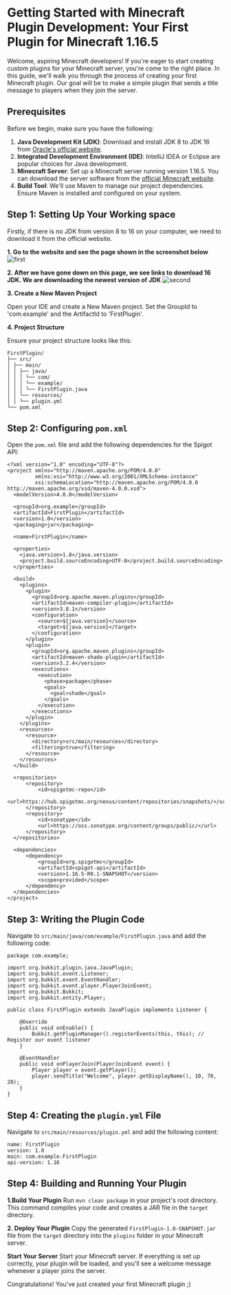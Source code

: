 # Getting Started with Minecraft Plugin Development: Your First Plugin for Minecraft 1.16.5

Welcome, aspiring Minecraft developers! If you're eager to start creating custom plugins for your Minecraft server, you're come to the right place. In this guide, we'll walk you through the process of creating your first Minecraft plugin. Our goal will be to make a simple plugin that sends a title message to players when they join the server.

## Prerequisites
Before we begin, make sure you have the following:
1. **Java Development Kit (JDK)**: Download and install JDK 8 to JDK 16 from [Oracle's official website](https://www.oracle.com/java/technologies/javase/jdk16-archive-downloads.html).
2. **Integrated Development Environment (IDE)**: IntelliJ IDEA or Eclipse are popular choices for Java development.
3. **Minecraft Server**: Set up a Minecraft server running version 1.16.5. You can download the server software from the [official Minecraft website](https://www.minecraft.net/en-us/download/server).
4. **Build Tool**: We'll use Maven to manage our project dependencies. Ensure Maven is installed and configured on your system.

## Step 1: Setting Up Your Working space
Firstly, if there is no JDK from version 8 to 16 on your computer, we need to download it from the official website.

**1. Go to the website and see the page shown in the screenshot below**
![first](https://github.com/user-attachments/assets/a8a7ff91-7e7d-4827-8678-480a56e2f206)

**2. After we have gone down on this page, we see links to download 16 JDK. We are downloading the newest version of JDK**
![second](https://github.com/user-attachments/assets/f283aa82-7b92-4a2a-b83b-8b1306ba9388)

**3. Create a New Maven Project**

Open your IDE and create a New Maven project. Set the GroupId to 'com.example' and the ArtifactId to 'FirstPlugin'.

**4. Project Structure**

Ensure your project structure looks like this:

```
FirstPlugin/
├── src/
│ ├── main/
│ │ ├── java/
│ │ │ └── com/
│ │ │ └── example/
│ │ │ └── FirstPlugin.java
│ │ └── resources/
│ │ └── plugin.yml
└── pom.xml
```

## Step 2: Configuring `pom.xml`
Open the `pom.xml` file and add the following dependencies for the Spigot API:

```
<?xml version="1.0" encoding="UTF-8"?>
<project xmlns="http://maven.apache.org/POM/4.0.0"
         xmlns:xsi="http://www.w3.org/2001/XMLSchema-instance"
         xsi:schemaLocation="http://maven.apache.org/POM/4.0.0 http://maven.apache.org/xsd/maven-4.0.0.xsd">
  <modelVersion>4.0.0</modelVersion>

  <groupId>org.example</groupId>
  <artifactId>FirstPlugin</artifactId>
  <version>1.0</version>
  <packaging>jar</packaging>

  <name>FirstPlugin</name>

  <properties>
    <java.version>1.8</java.version>
    <project.build.sourceEncoding>UTF-8</project.build.sourceEncoding>
  </properties>

  <build>
    <plugins>
      <plugin>
        <groupId>org.apache.maven.plugins</groupId>
        <artifactId>maven-compiler-plugin</artifactId>
        <version>3.8.1</version>
        <configuration>
          <source>${java.version}</source>
          <target>${java.version}</target>
        </configuration>
      </plugin>
      <plugin>
        <groupId>org.apache.maven.plugins</groupId>
        <artifactId>maven-shade-plugin</artifactId>
        <version>3.2.4</version>
        <executions>
          <execution>
            <phase>package</phase>
            <goals>
              <goal>shade</goal>
            </goals>
          </execution>
        </executions>
      </plugin>
    </plugins>
    <resources>
      <resource>
        <directory>src/main/resources</directory>
        <filtering>true</filtering>
      </resource>
    </resources>
  </build>

  <repositories>
      <repository>
          <id>spigotmc-repo</id>
          <url>https://hub.spigotmc.org/nexus/content/repositories/snapshots/</url>
      </repository>
      <repository>
          <id>sonatype</id>
          <url>https://oss.sonatype.org/content/groups/public/</url>
      </repository>
  </repositories>

  <dependencies>
      <dependency>
          <groupId>org.spigotmc</groupId>
          <artifactId>spigot-api</artifactId>
          <version>1.16.5-R0.1-SNAPSHOT</version>
          <scope>provided</scope>
      </dependency>
  </dependencies>
</project>
```

## Step 3: Writing the Plugin Code
Navigate to `src/main/java/com/example/FirstPlugin.java` and add the following code:

```
package com.example;

import org.bukkit.plugin.java.JavaPlugin;
import org.bukkit.event.Listener;
import org.bukkit.event.EventHandler;
import org.bukkit.event.player.PlayerJoinEvent;
import org.bukkit.Bukkit;
import org.bukkit.entity.Player;

public class FirstPlugin extends JavaPlugin implements Listener {

    @Override
    public void onEnable() {
        Bukkit.getPluginManager().registerEvents(this, this); // Register our event listener
    }

    @EventHandler
    public void onPlayerJoin(PlayerJoinEvent event) {
        Player player = event.getPlayer();
        player.sendTitle("Welcome", player.getDisplayName(), 10, 70, 20);
    }
}
```

## Step 4: Creating the `plugin.yml` File
Navigate to `src/main/resources/plugin.yml` and add the following content:

```
name: FirstPlugin
version: 1.0
main: com.example.FirstPlugin
api-version: 1.16
```

## Step 4: Building and Running Your Plugin

**1.Build Your Plugin** 
Run `mvn clean package` in your project's root directory. This command compiles your code and creates a JAR file in the `target` directory.

**2. Deploy Your Plugin**
Copy the generated `FirstPlugin-1.0-SNAPSHOT.jar` file from the `target` directory into the `plugins` folder in your Minecraft server.

**Start Your Server**
Start your Minecraft server. If everything is set up correctly, your plugin will be loaded, and you'll see a welcome message whenever a player joins the server.

Congratulations! You've just created your first Minecraft plugin ;)
